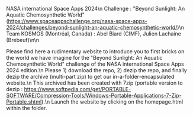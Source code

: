 NASA international Space Apps 2024\n
Challenge : "Beyond Sunlight: An Aquatic Chemosynthetic World" (https://www.spaceappschallenge.org/nasa-space-apps-2024/challenges/beyond-sunlight-an-aquatic-chemosynthetic-world/)\n
Team KOSMOS (Montréal, Canada) : Abel Biard (CIMF), Julien Lachaine (Brebeuf)\n\n

Please find here a rudimentary website to introduce you to first bricks on the world we have imagine for the "Beyond Sunlight: An Aquatic Chemosynthetic World" challenge of the NASA international Space Apps 2024 edition.\n
Please 1) download the repo, 2) dezip the repo, and finally dezip the archive (multi-part zip) to get our in-a-folder-encapsulated website.\n 
This archived has been created with 7zip (portable version to dezip : https://www.softpedia.com/get/PORTABLE-SOFTWARE/Compression-Tools/Windows-Portable-Applications-7-Zip-Portable.shtml).\n
Launch the website by clicking on the homepage.html within the folder.
